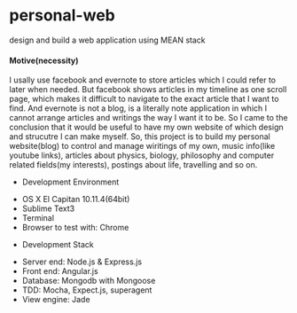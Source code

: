 # personal-web
design and build a web application using MEAN stack

#### Motive(necessity)
I usally use facebook and evernote to store articles which I could refer to later when needed. But facebook shows articles  in my timeline as one scroll page, which makes it difficult to navigate to the exact article that I want to find. And evernote is not a blog, is a literally note application in which I cannot arrange articles and writings the way I want it to be. So I came to the conclusion that it would be useful to have my own website of which design and strucutre I can make myself. So, this project is to build my personal website(blog) to control and manage wiritings of my own, music info(like youtube links), articles about physics, biology, philosophy and computer related fields(my interests), postings about life, travelling and so on.

* Development Environment
 - OS X El Capitan 10.11.4(64bit)
 - Sublime Text3
 - Terminal
 - Browser to test with: Chrome

* Development Stack
 - Server end: Node.js & Express.js
 - Front end: Angular.js
 - Database: Mongodb with Mongoose
 - TDD: Mocha, Expect.js, superagent
 - View engine: Jade
